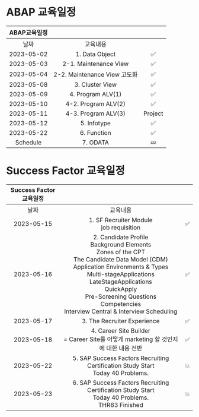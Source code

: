 # ABAP 교육일정

|ABAP교육일정|||
|:------:|:---:|:---:|
|날짜|교육내용||
|2023-05-02|1. Data Object|✅|
|2023-05-03|2-1. Maintenance View|✅|
|2023-05-04|2-2. Maintenance View 고도화|✅|
|2023-05-08|3. Cluster View|✅|
|2023-05-09|4. Program ALV(1)| ✅ |
|2023-05-10|4-2. Program ALV(2)| ✅ |
|2023-05-11|4-3. Program ALV(3)| Project |
|2023-05-12|5. Infotype| ✅ |
|2023-05-22|6. Function| ✅ |
|Schedule|7. ODATA| 💤 | 

# Success Factor 교육일정

|Success Factor 교육일정|||
|:------:|:---:|:---:|
|날짜|교육내용||
|2023-05-15|1. SF Recruiter Module <br> job requisition|✅|
|2023-05-16|2. Candidate Profile<br>Background Elements<br> Zones of the CPT <br> The Candidate Data Model (CDM) <br> Application Environments & Types<br> Multi-stageApplications<br> LateStageApplications<br> QuickApply <br> Pre-Screening Questions <br> Competencies <br> Interview Central & Interview Scheduling|✅|
|2023-05-17|3. The Recruiter Experience|✅|
|2023-05-18|4. Career Site Builder <br> = Career Site를 어떻게 marketing 할 것인지에 대한 내용 전반|✅|
|2023-05-22|5. SAP Success Factors Recruiting Certification Study Start <br> Today 40 Problems.|💥|
|2023-05-23|6. SAP Success Factors Recruiting Certification Study Start <br> Today 40 Problems. <br> THR83 Finished|💥|
